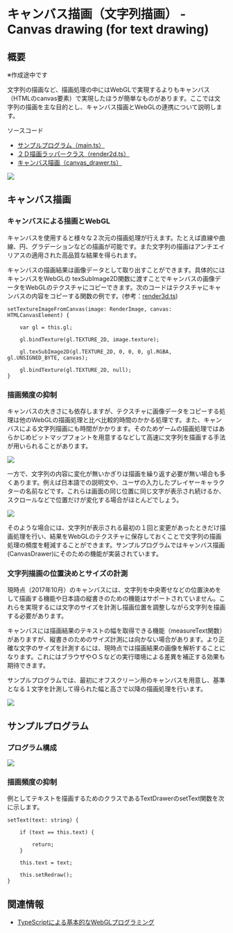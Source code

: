 # キャンバス描画（文字列描画） - Canvas drawing (for text drawing)

## 概要
※作成途中です

文字列の描画など、描画処理の中にはWebGLで実現するよりもキャンバス（HTMLのcanvas要素）で実現したほうが簡単なものがあります。ここでは文字列の描画を主な目的とし、キャンバス描画とWebGLの連携について説明します。

ソースコード

- [サンプルプログラム（main.ts）](./main.ts)
- [２Ｄ描画ラッパークラス（render2d.ts）](../tips_core/render2d.ts)
- [キャンバス描画（canvas_drawer.ts）](../tips_core/canvas_drawer.ts)

![](./canvas_drawing_fig001.png)

## キャンバス描画

### キャンバスによる描画とWebGL

キャンバスを使用すると様々な２次元の描画処理が行えます。たとえば直線や曲線、円、グラデーションなどの描画が可能です。また文字列の描画はアンチエイリアスの適用された高品質な結果を得られます。

キャンバスの描画結果は画像データとして取り出すことができます。具体的にはキャンバスをWebGLの texSubImage2D関数に渡すことでキャンバスの画像データをWebGLのテクスチャにコピーできます。次のコードはテクスチャにキャンバスの内容をコピーする関数の例です。(参考：[render3d.ts](../tips_core/render3d.ts))

```
setTextureImageFromCanvas(image: RenderImage, canvas: HTMLCanvasElement) {

    var gl = this.gl;

    gl.bindTexture(gl.TEXTURE_2D, image.texture);

    gl.texSubImage2D(gl.TEXTURE_2D, 0, 0, 0, gl.RGBA, gl.UNSIGNED_BYTE, canvas);

    gl.bindTexture(gl.TEXTURE_2D, null);
}
```


### 描画頻度の抑制

キャンバスの大きさにも依存しますが、テクスチャに画像データをコピーする処理は他のWebGLの描画処理と比べ比較的時間のかかる処理です。また、キャンバスによる文字列描画にも時間がかかります。そのためゲームの描画処理ではあらかじめビットマップフォントを用意するなどして高速に文字列を描画する手法が用いられることがあります。

![](./canvas_drawing_fig003.png)

一方で、文字列の内容に変化が無いかぎりは描画を繰り返す必要が無い場合も多くあります。例えば日本語での説明文や、ユーザの入力したプレイヤーキャラクターの名前などです。これらは画面の同じ位置に同じ文字が表示され続けるか、スクロールなどで位置だけが変化する場合がほとんどでしょう。

![](./canvas_drawing_fig004.png)

そのような場合には、文字列が表示される最初の１回と変更があったときだけ描画処理を行い、結果をWebGLのテクスチャに保存しておくことで文字列の描画処理の頻度を軽減することができます。サンプルプログラムではキャンバス描画(CanvasDrawer)にそのための機能が実装されています。


### 文字列描画の位置決めとサイズの計測

現時点（2017年10月）のキャンバスには、文字列を中央寄せなどの位置決めをして描画する機能や日本語の縦書きのための機能はサポートされていません。これらを実現するには文字のサイズを計測し描画位置を調整しながら文字列を描画する必要があります。

キャンバスには描画結果のテキストの幅を取得できる機能（measureText関数）がありますが、縦書きのためのサイズ計測には向かない場合があります。より正確な文字のサイズを計測するには、現時点では描画結果の画像を解析することになります。これにはブラウザやＯＳなどの実行環境による差異を補正する効果も期待できます。

サンプルプログラムでは、最初にオフスクリーン用のキャンバスを用意し、基準となる１文字を計測して得られた幅と高さで以降の描画処理を行います。

![](./canvas_drawing_fig005.png)

## サンプルプログラム

### プログラム構成

![](./canvas_drawing_fig002.png)



### 描画頻度の抑制

例としてテキストを描画するためのクラスであるTextDrawerのsetText関数を次に示します。

```
setText(text: string) {

    if (text == this.text) {

        return;
    }

    this.text = text;

    this.setRedraw();
}
```






## 関連情報
- [TypeScriptによる基本的なWebGLプログラミング](./basic_webgl_ts/)
